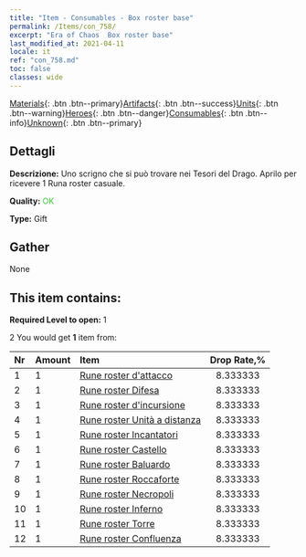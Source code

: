 ```yaml
---
title: "Item - Consumables - Box roster base"
permalink: /Items/con_758/
excerpt: "Era of Chaos  Box roster base"
last_modified_at: 2021-04-11
locale: it
ref: "con_758.md"
toc: false
classes: wide
---
```

 [Materials](/it/Items/){: .btn .btn--primary}[Artifacts](/it/Items/Artifacts/){: .btn .btn--success}[Units](/it/Items/Units/){: .btn .btn--warning}[Heroes](/it/Items/Heroes/){: .btn .btn--danger}[Consumables](/it/Items/Consumables/){: .btn .btn--info}[Unknown](/it/Items/Unknown/){: .btn .btn--primary}

## Dettagli
 **Descrizione:** Uno scrigno che si può trovare nei Tesori del Drago. Aprilo per ricevere 1 Runa roster casuale.

 **Quality:** <span style="color: #32CD32">OK</span>

 **Type:** Gift

## Gather

  None

## This item contains:

 **Required Level to open:** 1

 2 You would get **1** item  from:

  | Nr | Amount |     Item    | Drop Rate,% |
  |:---|:-------|:------------|:---------:|
  | 1 | 1 | [Rune roster d'attacco](/it/Items/con_734/) | 8.333333 | 
  | 2 | 1 | [Rune roster Difesa](/it/Items/con_739/) | 8.333333 | 
  | 3 | 1 | [Rune roster d'incursione](/it/Items/con_741/) | 8.333333 | 
  | 4 | 1 | [Rune roster Unità a distanza](/it/Items/con_742/) | 8.333333 | 
  | 5 | 1 | [Rune roster Incantatori](/it/Items/con_746/) | 8.333333 | 
  | 6 | 1 | [Rune roster Castello](/it/Items/con_752/) | 8.333333 | 
  | 7 | 1 | [Rune roster Baluardo](/it/Items/con_753/) | 8.333333 | 
  | 8 | 1 | [Rune roster Roccaforte](/it/Items/con_754/) | 8.333333 | 
  | 9 | 1 | [Rune roster Necropoli](/it/Items/con_755/) | 8.333333 | 
  | 10 | 1 | [Rune roster Inferno](/it/Items/con_777/) | 8.333333 | 
  | 11 | 1 | [Rune roster Torre](/it/Items/con_785/) | 8.333333 | 
  | 12 | 1 | [Rune roster Confluenza](/it/Items/con_791/) | 8.333333 | 
